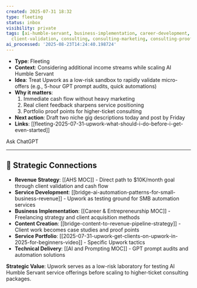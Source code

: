 ```yaml
---
created: 2025-07-31 18:32
type: fleeting
status: inbox
visibility: private
tags: [ai-humble-servant, business-implementation, career-development, cash-flow,
  client-validation, consulting, consulting-marketing, consulting-proof-points]
ai_processed: '2025-08-23T14:24:40.198724'
---
```

- **Type**: Fleeting
- **Context**: Considering additional income streams while scaling AI Humble Servant
- **Idea**: Treat Upwork as a low-risk sandbox to rapidly validate micro-offers (e.g., 5-hour GPT prompt audits, quick automations)
- **Why it matters**:
    1. Immediate cash flow without heavy marketing
    2. Real client feedback sharpens service positioning
    3. Portfolio proof points for higher-ticket consulting
- **Next action**: Draft two niche gig descriptions today and post by Friday
- **Links**: [[fleeting-2025-07-31-upwork-what-should-i-do-before-i-get-even-started]]
    

Ask ChatGPT

---

## 🔗 Strategic Connections
- **Revenue Strategy**: [[AHS MOC]] - Direct path to $10K/month goal through client validation and cash flow
- **Service Development**: [[bridge-ai-automation-patterns-for-small-business-revenue]] - Upwork as testing ground for SMB automation services
- **Business Implementation**: [[Career & Entrepreneurship MOC]] - Freelancing strategy and client acquisition methods
- **Content Creation**: [[bridge-content-to-revenue-pipeline-strategy]] - Client work becomes case studies and proof points
- **Service Portfolio**: [[2025-07-31-upwork-get-clients-on-upwork-in-2025-for-beginners-video]] - Specific Upwork tactics
- **Technical Delivery**: [[AI and Prompting MOC]] - GPT prompt audits and automation solutions

**Strategic Value**: Upwork serves as a low-risk laboratory for testing AI Humble Servant service offerings before scaling to higher-ticket consulting packages.